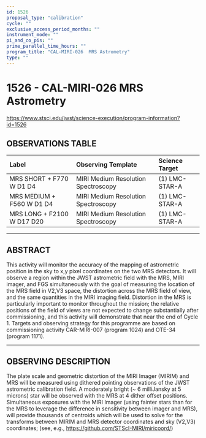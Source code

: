 ```yaml
---
id: 1526
proposal_type: "calibration"
cycle: ""
exclusive_access_period_months: ""
instrument_mode: ""
pi_and_co_pis: ""
prime_parallel_time_hours: ""
program_title: "CAL-MIRI-026  MRS Astrometry"
type: ""
---
```

# 1526 - CAL-MIRI-026  MRS Astrometry
https://www.stsci.edu/jwst/science-execution/program-information?id=1526
## OBSERVATIONS TABLE
| Label                      | Observing Template                | Science Target   |
| :------------------------- | :-------------------------------- | :--------------- |
| MRS SHORT + F770 W D1 D4   | MIRI Medium Resolution Spectroscopy | (1) LMC-STAR-A   |
| MRS MEDIUM + F560 W D1 D4  | MIRI Medium Resolution Spectroscopy | (1) LMC-STAR-A   |
| MRS LONG + F2100 W D17 D20 | MIRI Medium Resolution Spectroscopy | (1) LMC-STAR-A   |

---

## ABSTRACT

This activity will monitor the accuracy of the mapping of astrometric position in the sky to x,y pixel coordinates on the two MRS detectors. It will observe a region within the JWST astrometric field with the MRS, MIRI imager, and FGS simultaneously with the goal of measuring the location of the MRS field in V2,V3 space, the distortion across the MRS field of view, and the same quantities in the MIRI imaging field. Distortion in the MRS is particularly important to monitor throughout the mission; the relative positions of the field of views are not expected to change substantially after commissioning, and this activity will demonstrate that near the end of Cycle 1.
Targets and observing strategy for this programme are based on commissioning activity CAR-MIRI-007 (program 1024) and OTE-34 (program 1171).

---

## OBSERVING DESCRIPTION

The plate scale and geometric distortion of the MIRI Imager (MIRIM) and MRS will be measured using dithered pointing observations of the JWST astrometric calibration field. A moderately bright (~ 6 milliJansky at 5 microns) star will be observed with the MRS at 4 dither offset positions. Simultaneous exposures with the MIRI Imager (using fainter stars than for the MRS to leverage the difference in sensitivity between imager and MRS), will provide thousands of centroids which will be used to solve for the transforms between MIRIM and MRS detector coordinates and sky (V2,V3) coordinates; (see, e.g., https://github.com/STScI-MIRI/miricoord/)